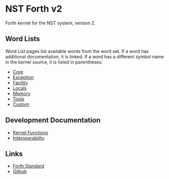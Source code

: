 # NST Forth v2
 Forth kernel for the NST system, version 2.
 
## Word Lists
 Word List pages list available words from the word set. If a word has additional documentation, it is linked.
 If a word has a different symbol name in the kernel source, it is listed in parentheses.
 
 * [Core](/core/)
 * [Exception](/exception/)
 * [Facility](/facility/)
 * [Locals](/locals/)
 * [Memory](/memory/)
 * [Tools](/tools/)
 * [Custom](/custom/)

## Development Documentation
 * [Kernel Functions](/kernel/)
 * [Interoperability](/interop/)

## Links
 * [Forth Standard](https://forth-standard.org/standard/words)
 * [Github](https://github.com/MechaFinch/NST-Forth)
